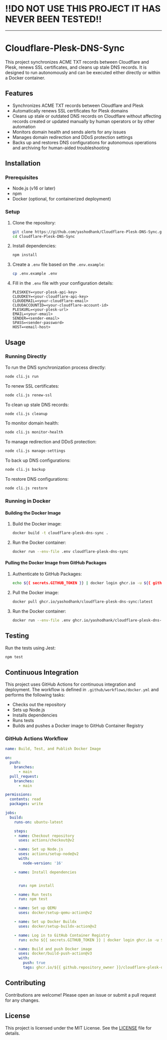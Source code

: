 # !!DO NOT USE THIS PROJECT IT HAS NEVER BEEN TESTED!!
----
# Cloudflare-Plesk-DNS-Sync

This project synchronizes ACME TXT records between Cloudflare and Plesk, renews SSL certificates, and cleans up stale DNS records. It is designed to run autonomously and can be executed either directly or within a Docker container.

## Features

- Synchronizes ACME TXT records between Cloudflare and Plesk
- Automatically renews SSL certificates for Plesk domains
- Cleans up stale or outdated DNS records on Cloudflare without affecting records created or updated manually by human operators or by other automation
- Monitors domain health and sends alerts for any issues
- Manages domain redirection and DDoS protection settings
- Backs up and restores DNS configurations for autonomous operations and archiving for human-aided troubleshooting

## Installation

### Prerequisites

- Node.js (v16 or later)
- npm
- Docker (optional, for containerized deployment)

### Setup

1. Clone the repository:

    ```sh
    git clone https://github.com/yashodhank/Cloudflare-Plesk-DNS-Sync.git
    cd Cloudflare-Plesk-DNS-Sync
    ```

2. Install dependencies:

    ```sh
    npm install
    ```

3. Create a `.env` file based on the `.env.example`:

    ```sh
    cp .env.example .env
    ```

4. Fill in the `.env` file with your configuration details:

    ```env
    PLESKKEY=<your-plesk-api-key>
    CLOUDKEY=<your-cloudflare-api-key>
    CLOUDEMAIL=<your-cloudflare-email>
    CLOUDACCOUNTID=<your-cloudflare-account-id>
    PLESKURL=<your-plesk-url>
    EMAIL=<your-email>
    SENDER=<sender-email>
    SPASS=<sender-password>
    HOST=<email-host>
    ```

## Usage

### Running Directly

To run the DNS synchronization process directly:

```sh
node cli.js run
```

To renew SSL certificates:

```sh
node cli.js renew-ssl
```

To clean up stale DNS records:

```sh
node cli.js cleanup
```

To monitor domain health:

```sh
node cli.js monitor-health
```

To manage redirection and DDoS protection:

```sh
node cli.js manage-settings
```

To back up DNS configurations:

```sh
node cli.js backup
```

To restore DNS configurations:

```sh
node cli.js restore
```

### Running in Docker

#### Building the Docker Image

1. Build the Docker image:

    ```sh
    docker build -t cloudflare-plesk-dns-sync .
    ```

2. Run the Docker container:

    ```sh
    docker run --env-file .env cloudflare-plesk-dns-sync
    ```

#### Pulling the Docker Image from GitHub Packages

1. Authenticate to GitHub Packages:

    ```sh
    echo ${{ secrets.GITHUB_TOKEN }} | docker login ghcr.io -u ${{ github.actor }} --password-stdin
    ```

2. Pull the Docker image:

    ```sh
    docker pull ghcr.io/yashodhank/cloudflare-plesk-dns-sync:latest
    ```

3. Run the Docker container:

    ```sh
    docker run --env-file .env ghcr.io/yashodhank/cloudflare-plesk-dns-sync:latest
    ```

## Testing

Run the tests using Jest:

```sh
npm test
```

## Continuous Integration

This project uses GitHub Actions for continuous integration and deployment. The workflow is defined in `.github/workflows/docker.yml` and performs the following tasks:

- Checks out the repository
- Sets up Node.js
- Installs dependencies
- Runs tests
- Builds and pushes a Docker image to GitHub Container Registry

### GitHub Actions Workflow

```yaml
name: Build, Test, and Publish Docker Image

on:
  push:
    branches:
      - main
  pull_request:
    branches:
      - main

permissions:
  contents: read
  packages: write

jobs:
  build:
    runs-on: ubuntu-latest

    steps:
    - name: Checkout repository
      uses: actions/checkout@v2

    - name: Set up Node.js
      uses: actions/setup-node@v2
      with:
        node-version: '16'

    - name: Install dependencies


      run: npm install

    - name: Run tests
      run: npm test

    - name: Set up QEMU
      uses: docker/setup-qemu-action@v2

    - name: Set up Docker Buildx
      uses: docker/setup-buildx-action@v2

    - name: Log in to GitHub Container Registry
      run: echo ${{ secrets.GITHUB_TOKEN }} | docker login ghcr.io -u ${{ github.actor }} --password-stdin

    - name: Build and push Docker image
      uses: docker/build-push-action@v3
      with:
        push: true
        tags: ghcr.io/${{ github.repository_owner }}/cloudflare-plesk-dns-sync:latest
```

## Contributing

Contributions are welcome! Please open an issue or submit a pull request for any changes.

## License

This project is licensed under the MIT License. See the [LICENSE](LICENSE) file for details.